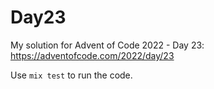 # Day23

My solution for Advent of Code 2022 - Day 23: https://adventofcode.com/2022/day/23

Use `mix test` to run the code.
